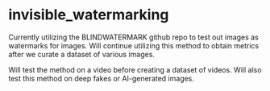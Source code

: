 # invisible_watermarking

Currently utilizing the BLINDWATERMARK github repo to test out images as watermarks for images.
Will continue utilizing this method to obtain metrics after we curate a dataset of various images.

Will test the method on a video before creating a dataset of videos.
Will also test this method on deep fakes or AI-generated images. 
